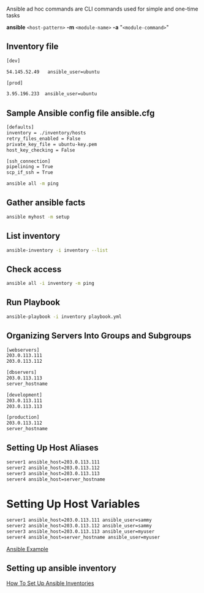 Ansible ad hoc commands are CLI commands used for simple and one-time tasks

**ansible** `<host-pattern>` **-m** `<module-name>` **-a** "`<module-command>`"

## Inventory file

```bash
[dev]

54.145.52.49   ansible_user=ubuntu

[prod]

3.95.196.233  ansible_user=ubuntu
```


## Sample Ansible config file **ansible.cfg**
```bash
[defaults]
inventory = ./inventory/hosts
retry_files_enabled = False
private_key_file = ubuntu-key.pem
host_key_checking = False

[ssh_connection]
pipelining = True
scp_if_ssh = True
```

```bash
ansible all -m ping
```
## Gather ansible facts
```bash
ansible myhost -m setup
```

## List inventory
```bash
ansible-inventory -i inventory --list
```
## Check access 
```bash
ansible all -i inventory -m ping
```

## Run Playbook
```bash
ansible-playbook -i inventory playbook.yml
```

## Organizing Servers Into Groups and Subgroups
```bash
[webservers]
203.0.113.111
203.0.113.112

[dbservers]
203.0.113.113
server_hostname

[development]
203.0.113.111
203.0.113.113

[production]
203.0.113.112
server_hostname
```

## Setting Up Host Aliases

```bash
server1 ansible_host=203.0.113.111
server2 ansible_host=203.0.113.112
server3 ansible_host=203.0.113.113
server4 ansible_host=server_hostname
```

# Setting Up Host Variables
```bash
server1 ansible_host=203.0.113.111 ansible_user=sammy
server2 ansible_host=203.0.113.112 ansible_user=sammy
server3 ansible_host=203.0.113.113 ansible_user=myuser
server4 ansible_host=server_hostname ansible_user=myuser
```
[Ansible Example](https://github.com/ansible/ansible-examples)

## Setting up ansible inventory

[How To Set Up Ansible Inventories](https://www.digitalocean.com/community/tutorials/how-to-set-up-ansible-inventories)